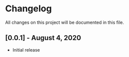 # Changelog

All changes on this project will be documented in this file.

## [0.0.1] - August 4, 2020

- Initial release
